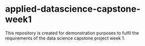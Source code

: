# applied-datascience-capstone-week1
This repository is created for demonstration purposes to fulfil the requirements of the data science capstone project week 1.
